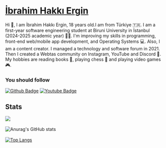# <a href="https://ihakkiergin.me/"> İbrahim Hakkı Ergin </a>
Hi 👋, I am İbrahim Hakkı Ergin, 18 years old.I am from Türkiye 🇹🇷. I am a first-year software engineering student at Biruni University in İstanbul (2024-2025 academic year) 👨‍🎓. I'm improving my skills in programming, front-end web/mobile app development, and Operating Systems 💻. Also, I am a content creator. I managed a technology and software forum in 2021. Then I created a Webtas community on Instagram, YouTube and Discord 📱. My hobbies are reading books 📖, playing chess 🧠 and playing video games 🎮.<br>
### You should follow
[![Github Badge](https://img.shields.io/github/followers/06ergin06?style=social)](https://github.com/06ergin06)
[![Youtube Badge](https://img.shields.io/youtube/channel/subscribers/UCnu8zBv-6nGXLlxgsBYmksQ?style=social)](https://www.youtube.com/channel/@Webtas)
## Stats
![](https://komarev.com/ghpvc/?username=06ergin06&color=green)<br><br>
![Anurag's GitHub stats](https://github-readme-stats.vercel.app/api?username=06ergin06&show_icons=true&theme=dark)
<br><br>
[![Top Langs](https://github-readme-stats.vercel.app/api/top-langs/?username=06ergin06&layout=compact&theme=dark)](https://github.com/anuraghazra/github-readme-stats)<br>
